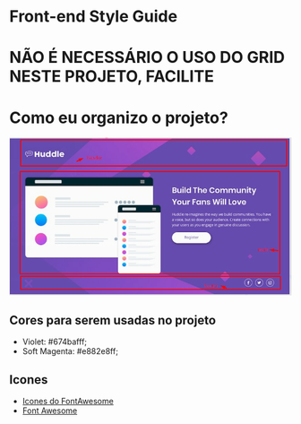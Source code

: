 # Front-end Style Guide

# NÃO É NECESSÁRIO O USO DO GRID NESTE PROJETO, FACILITE

# Como eu organizo o projeto?

![identificando-elementos](./src/design/identificando-elementos-visualmente.png)

## Cores para serem usadas no projeto 

- Violet: #674bafff;
- Soft Magenta: #e882e8ff;

## Icones
- [Icones do FontAwesome](https://fontawesome.com/v5/search)
- [Font Awesome](https://fontawesome.com/)



